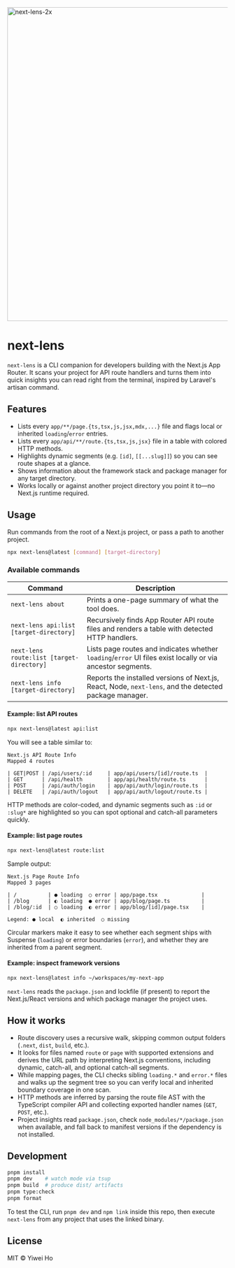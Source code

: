 <img width="1147" height="718" alt="next-lens-2x" src="https://github.com/user-attachments/assets/030afec7-1d70-4a2e-a448-1f74c9890a42" />

# next-lens

`next-lens` is a CLI companion for developers building with the Next.js App Router. It scans your project for API route handlers and turns them into quick insights you can read right from the terminal, inspired by Laravel's artisan command.

## Features

- Lists every `app/**/page.{ts,tsx,js,jsx,mdx,...}` file and flags local or inherited `loading`/`error` entries.
- Lists every `app/api/**/route.{ts,tsx,js,jsx}` file in a table with colored HTTP methods.
- Highlights dynamic segments (e.g. `[id]`, `[[...slug]]`) so you can see route shapes at a glance.
- Shows information about the framework stack and package manager for any target directory.
- Works locally or against another project directory you point it to—no Next.js runtime required.

## Usage

Run commands from the root of a Next.js project, or pass a path to another project.

```bash
npx next-lens@latest [command] [target-directory]
```

### Available commands

| Command                                   | Description                                                                                                |
| ----------------------------------------- | ---------------------------------------------------------------------------------------------------------- |
| `next-lens about`                         | Prints a one-page summary of what the tool does.                                                           |
| `next-lens api:list [target-directory]`   | Recursively finds App Router API route files and renders a table with detected HTTP handlers.              |
| `next-lens route:list [target-directory]` | Lists page routes and indicates whether `loading`/`error` UI files exist locally or via ancestor segments. |
| `next-lens info [target-directory]`       | Reports the installed versions of Next.js, React, Node, `next-lens`, and the detected package manager.     |

#### Example: list API routes

```bash
npx next-lens@latest api:list
```

You will see a table similar to:

```
Next.js API Route Info
Mapped 4 routes

| GET|POST | /api/users/:id     | app/api/users/[id]/route.ts  |
| GET      | /api/health        | app/api/health/route.ts      |
| POST     | /api/auth/login    | app/api/auth/login/route.ts  |
| DELETE   | /api/auth/logout   | app/api/auth/logout/route.ts |
```

HTTP methods are color-coded, and dynamic segments such as `:id` or `:slug*` are highlighted so you can spot optional and catch-all parameters quickly.

#### Example: list page routes

```bash
npx next-lens@latest route:list
```

Sample output:

```
Next.js Page Route Info
Mapped 3 pages

| /          | ● loading  ○ error | app/page.tsx              |
| /blog      | ◐ loading  ● error | app/blog/page.ts          |
| /blog/:id  | ○ loading  ◐ error | app/blog/[id]/page.tsx    |

Legend: ● local  ◐ inherited  ○ missing
```

Circular markers make it easy to see whether each segment ships with Suspense (`loading`) or error boundaries (`error`), and whether they are inherited from a parent segment.

#### Example: inspect framework versions

```bash
npx next-lens@latest info ~/workspaces/my-next-app
```

`next-lens` reads the `package.json` and lockfile (if present) to report the Next.js/React versions and which package manager the project uses.

## How it works

- Route discovery uses a recursive walk, skipping common output folders (`.next`, `dist`, `build`, etc.).
- It looks for files named `route` or `page` with supported extensions and derives the URL path by interpreting Next.js conventions, including dynamic, catch-all, and optional catch-all segments.
- While mapping pages, the CLI checks sibling `loading.*` and `error.*` files and walks up the segment tree so you can verify local and inherited boundary coverage in one scan.
- HTTP methods are inferred by parsing the route file AST with the TypeScript compiler API and collecting exported handler names (`GET`, `POST`, etc.).
- Project insights read `package.json`, check `node_modules/*/package.json` when available, and fall back to manifest versions if the dependency is not installed.

## Development

```bash
pnpm install
pnpm dev    # watch mode via tsup
pnpm build  # produce dist/ artifacts
pnpm type:check
pnpm format
```

To test the CLI, run `pnpm dev` and `npm link` inside this repo, then execute `next-lens` from any project that uses the linked binary.

## License

MIT © Yiwei Ho
